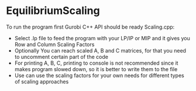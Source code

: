 # EquilibriumScaling
To run the program first Gurobi C++ API should be ready 
Scaling.cpp:
 - Select .lp file to feed the program with your LP/IP or MIP and it gives you Row and Column Scaling Factors 
 - Optionally You can reach scaled A, B and C matrices, for that you need to uncomment certain part of the code
 - For printing A, B, C, printing to console is not recommended since it makes program slowed down, so it is better to write them to the file  
 - Use can use the scaling factors for your own needs for different types of scaling approaches
